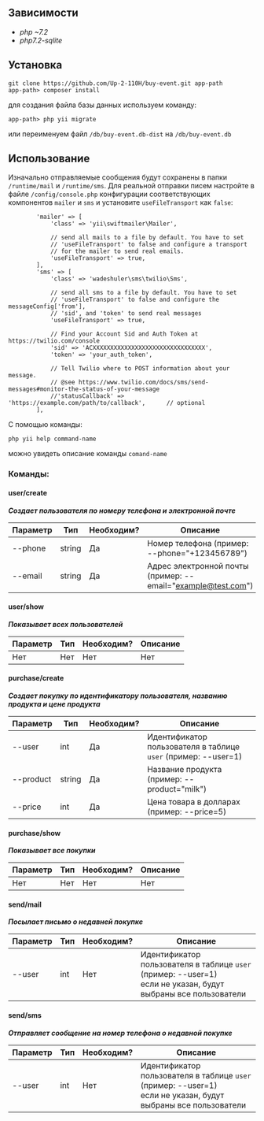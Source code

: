 ## Зависимости
* _php ~7.2_
* _php7.2-sqlite_

## Установка

```
git clone https://github.com/Up-2-110H/buy-event.git app-path
app-path> composer install
```

для создания файла базы данных используем команду:
```
app-path> php yii migrate
```
или переименуем файл `/db/buy-event.db-dist` на `/db/buy-event.db`

## Использование

Изначально отправляемые сообщения будут сохранены в папки `/runtime/mail` и `/runtime/sms`.
Для реальной отправки писем настройте в файле `/config/console.php` конфигурации соответствующих компонентов
`mailer` и `sms` и установите `useFileTransport` как `false`:
```
        'mailer' => [
            'class' => 'yii\swiftmailer\Mailer',

            // send all mails to a file by default. You have to set
            // 'useFileTransport' to false and configure a transport
            // for the mailer to send real emails.
            'useFileTransport' => true,
        ],
        'sms' => [
            'class' => 'wadeshuler\sms\twilio\Sms',

            // send all sms to a file by default. You have to set
            // 'useFileTransport' to false and configure the messageConfig['from'],
            // 'sid', and 'token' to send real messages
            'useFileTransport' => true,

            // Find your Account Sid and Auth Token at https://twilio.com/console
            'sid' => 'ACXXXXXXXXXXXXXXXXXXXXXXXXXXXXXXXX',
            'token' => 'your_auth_token',

            // Tell Twilio where to POST information about your message.
            // @see https://www.twilio.com/docs/sms/send-messages#monitor-the-status-of-your-message
            //'statusCallback' => 'https://example.com/path/to/callback',      // optional
        ],
```

С помощью команды:
```
php yii help command-name
```
можно увидеть описание команды `comand-name`

### Команды:

#### user/create
**_Создает пользователя по номеру телефона и электронной почте_**

|Параметр|Тип   |Необходим?|Описание                                                    |
|--------|------|----------|------------------------------------------------------------|
|--phone |string|Да        |Номер телефона (пример: --phone="+123456789")               |
|--email |string|Да        |Адрес электронной почты (пример: --email="example@test.com")|

#### user/show
**_Показывает всех пользователей_**

|Параметр|Тип   |Необходим?|Описание|
|--------|------|----------|--------|
|Нет     |Нет   |Нет       |Нет     |

#### purchase/create
**_Создает покупку по идентификатору пользователя, названию продукта и цене продукта_**

|Параметр |Тип   |Необходим?|Описание                                                      |
|---------|------|----------|--------------------------------------------------------------|
|--user   |int   |Да        |Идентификатор пользователя в таблице `user` (пример: --user=1)|
|--product|string|Да        |Название продукта (пример: --product="milk")                  |
|--price  |int   |Да        |Цена товара в долларах (пример: --price=5)                    |

#### purchase/show
**_Показывает все покупки_**

|Параметр|Тип   |Необходим?|Описание|
|--------|------|----------|--------|
|Нет     |Нет   |Нет       |Нет     |

#### send/mail
**_Посылает письмо о недавней покупке_**

|Параметр|Тип   |Необходим?|Описание                                                                                                        |
|--------|------|----------|----------------------------------------------------------------------------------------------------------------|
|--user  |int   |Нет       |Идентификатор пользователя в таблице `user` (пример: --user=1)<br>если не указан, будут выбраны все пользователи|

#### send/sms
**_Отправляет сообщение на номер телефона о недавной покупке_**

|Параметр|Тип   |Необходим?|Описание                                                                                                        |
|--------|------|----------|----------------------------------------------------------------------------------------------------------------|
|--user  |int   |Нет       |Идентификатор пользователя в таблице `user` (пример: --user=1)<br>если не указан, будут выбраны все пользователи|

